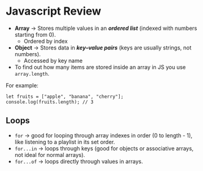 # Javascript Review 


- **Array** → Stores multiple values in an ***ordered list*** (indexed with numbers starting from 0).
    - Ordered by index 
- **Object** → Stores data in ***key–value pairs*** (keys are usually strings, not numbers).
    - Accessed by key name
- To find out how many items are stored inside an array in JS you use `array.length`. 

For example: 

    let fruits = ["apple", "banana", "cherry"];
    console.log(fruits.length); // 3

## Loops 
- `for` → good for looping through array indexes in order (0 to length - 1), like listening to a playlist in its set order.
- `for...in` → loops through keys (good for objects or associative arrays, not ideal for normal arrays).
- `for...of` → loops directly through values in arrays.

